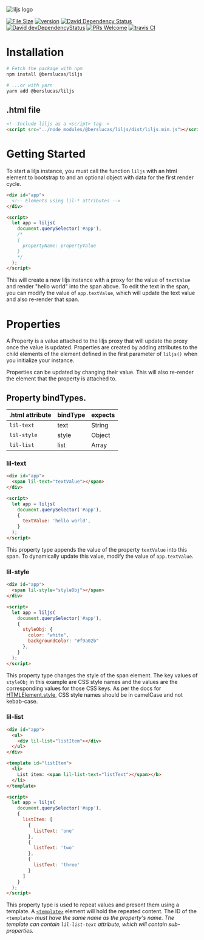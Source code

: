 ![liljs logo](https://user-images.githubusercontent.com/3892772/52523602-d0054680-2c60-11e9-9cba-582003254e54.png)

[![File Size](https://img.shields.io/github/size/bersLucas/lil.js/dist/liljs.min.js.svg?label=size&style=popout-square)](https://www.npmjs.com/package/@berslucas/liljs)
[![version](https://img.shields.io/npm/v/@berslucas/liljs.svg?style=popout-square)](https://www.npmjs.com/package/@berslucas/liljs)
[![David Dependency Status](https://img.shields.io/david/bersLucas/liljs.svg?style=popout-square)](https://david-dm.org/bersLucas/liljs)
[![David devDependencyStatus](https://img.shields.io/david/dev/bersLucas/liljs.svg?style=popout-square)](https://david-dm.org/bersLucas/liljs?type=dev)
[![PRs Welcome](https://img.shields.io/badge/prs-welcome-brightgreen.svg?style=flat-square)](http://makeapullrequest.com)
[![travis CI](https://img.shields.io/travis/bersLucas/liljs.svg?style=popout-square)](https://travis-ci.org/bersLucas/liljs)

# Installation

```bash
# Fetch the package with npm
npm install @berslucas/liljs

# ...or with yarn
yarn add @berslucas/liljs
```

## .html file
```html
<!--Include liljs as a <script> tag-->
<script src="../node_modules/@berslucas/liljs/dist/liljs.min.js"></script>
```

# Getting Started
To start a liljs instance, you must call the function `liljs` with an html element to bootstrap to and an optional object with data for the first render cycle.

```html
<div id="app">
  <!-- Elements using lil-* attributes -->
</div>

<script>
  let app = liljs(
    document.querySelector('#app'),
    /*
    {
      propertyName: propertyValue
    }
    */
  );
</script>
```

This will create a new liljs instance with a proxy for the value of `textValue` and render "hello world" into the span above. To edit the text in the span, you can modify the value of `app.textValue`, which will update the text value and also re-render that span.


# Properties

A Property is a value attached to the liljs proxy that will update the proxy once the value is updated. Properties are created by adding attributes to the child elements of the element defined in the first parameter of `liljs()` when you initialize your instance.

Properties can be updated by changing their value. This will also re-render the element that the property is attached to.

## Property bindTypes.
| .html attribute | bindType | expects |
| - | - | - |
| `lil-text` | text | String |
| `lil-style` | style | Object |
| `lil-list` | list | Array |

### lil-text
```html
<div id="app">
  <span lil-text="textValue"></span>
</div>

<script>
  let app = liljs(
    document.querySelector('#app'),
    {
      textValue: 'hello world',
    }
  );
</script>
```

This property type appends the value of the property `textValue` into this span. To dynamically update this value, modify the value of `app.textValue`.

### lil-style
```html
<div id="app">
  <span lil-style="styleObj"></span>
</div>

<script>
  let app = liljs(
    document.querySelector('#app'),
    {
      styleObj: {
        color: "white",
        backgroundColor: "#f9a02b"
      },
    }
  );
</script>
```

This property type changes the style of the span element. The key values of `styleObj` in this example are CSS style names and the values are the corresponding values for those CSS keys. As per the docs for [HTMLElement.style](https://developer.mozilla.org/en-US/docs/Web/API/HTMLElement/style), CSS style names should be in camelCase and not kebab-case.

### lil-list
```html
<div id="app">
  <ul>
    <div lil-list="listItem"></div>
  </ul>
</div>

<template id="listItem">
  <li>
    List item: <span lil-list-text="listText"></span></b>
  </li>
</template>

<script>
  let app = liljs(
    document.querySelector('#app'),
    {
      listItem: [
        {
          listText: 'one'
        },
        {
          listText: 'two'
        },
        {
          listText: 'three'
        }
      ]
    }
  );
</script>
```

This property type is used to repeat values and present them using a template. A [`<template>`](https://developer.mozilla.org/en-US/docs/Web/HTML/Element/template) element will hold the repeated content. The ID of the `<template>` <i>must<i> have the same name as the property's name. The template can contain `lil-list-text` attribute, which will contain sub-properties.
